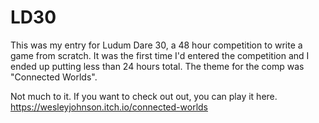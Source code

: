LD30
====

This was my entry for Ludum Dare 30, a 48 hour competition to write a game from scratch. It was the first time I'd entered the competition and I ended up putting less than 24 hours total. The theme for the comp was "Connected Worlds".

Not much to it. If you want to check out out, you can play it here.
https://wesleyjohnson.itch.io/connected-worlds
